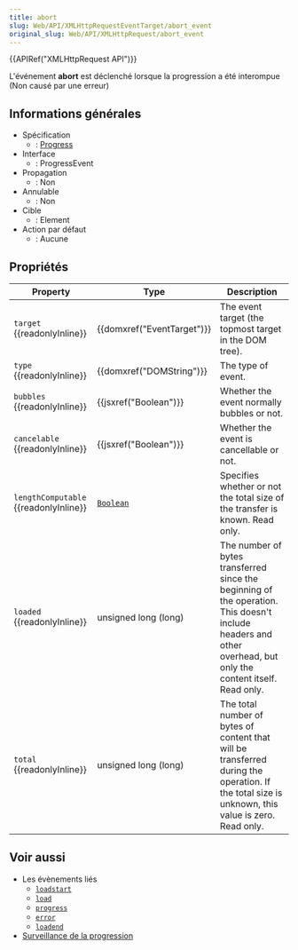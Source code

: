 ```yaml
---
title: abort
slug: Web/API/XMLHttpRequestEventTarget/abort_event
original_slug: Web/API/XMLHttpRequest/abort_event
---
```


{{APIRef("XMLHttpRequest API")}}

L'événement **abort** est déclenché lorsque la progression a été interompue (Non causé par une erreur)

## Informations générales

- Spécification
  - : [Progress](https://www.w3.org/TR/progress-events/)
- Interface
  - : ProgressEvent
- Propagation
  - : Non
- Annulable
  - : Non
- Cible
  - : Element
- Action par défaut
  - : Aucune

## Propriétés

| Property                              | Type                                                                  | Description                                                                                                                                                    |
| ------------------------------------- | --------------------------------------------------------------------- | -------------------------------------------------------------------------------------------------------------------------------------------------------------- |
| `target` {{readonlyInline}}           | {{domxref("EventTarget")}}                                            | The event target (the topmost target in the DOM tree).                                                                                                         |
| `type` {{readonlyInline}}             | {{domxref("DOMString")}}                                              | The type of event.                                                                                                                                             |
| `bubbles` {{readonlyInline}}          | {{jsxref("Boolean")}}                                                 | Whether the event normally bubbles or not.                                                                                                                     |
| `cancelable` {{readonlyInline}}       | {{jsxref("Boolean")}}                                                 | Whether the event is cancellable or not.                                                                                                                       |
| `lengthComputable` {{readonlyInline}} | [`Boolean`](/fr/docs/Web/JavaScript/Reference/Global_Objects/Boolean) | Specifies whether or not the total size of the transfer is known. Read only.                                                                                   |
| `loaded` {{readonlyInline}}           | unsigned long (long)                                                  | The number of bytes transferred since the beginning of the operation. This doesn't include headers and other overhead, but only the content itself. Read only. |
| `total` {{readonlyInline}}            | unsigned long (long)                                                  | The total number of bytes of content that will be transferred during the operation. If the total size is unknown, this value is zero. Read only.               |

## Voir aussi

- Les évènements liés
  - [`loadstart`](/fr/docs/Web/API/XMLHttpRequest/loadstart_event)
  - [`load`](/fr/docs/Web/API/XMLHttpRequest/load_event)
  - [`progress`](/fr/docs/Web/API/XMLHttpRequest/progress_event)
  - [`error`](/fr/docs/Web/API/XMLHttpRequest/error_event)
  - [`loadend`](/fr/docs/Web/API/XMLHttpRequestEventTarget/loadend_event)
- [Surveillance de la progression](/fr/docs/Web/API/XMLHttpRequest_API/Using_XMLHttpRequest#monitoring_progress)
